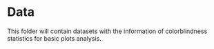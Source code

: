 # Data

This folder will contain datasets with the information of colorblindness statistics for basic plots analysis. 